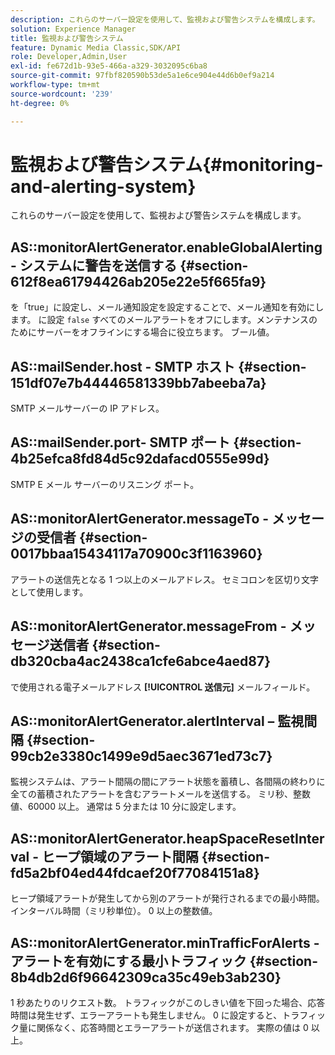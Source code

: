 ```yaml
---
description: これらのサーバー設定を使用して、監視および警告システムを構成します。
solution: Experience Manager
title: 監視および警告システム
feature: Dynamic Media Classic,SDK/API
role: Developer,Admin,User
exl-id: fe672d1b-93e5-466a-a329-3032095c6ba8
source-git-commit: 97fbf820590b53de5a1e6ce904e44d6b0ef9a214
workflow-type: tm+mt
source-wordcount: '239'
ht-degree: 0%

---
```


# 監視および警告システム{#monitoring-and-alerting-system}

これらのサーバー設定を使用して、監視および警告システムを構成します。

## AS::monitorAlertGenerator.enableGlobalAlerting - システムに警告を送信する {#section-612f8ea61794426ab205e22e5f665fa9}

を「true」に設定し、メール通知設定を設定することで、メール通知を有効にします。 に設定 `false` すべてのメールアラートをオフにします。メンテナンスのためにサーバーをオフラインにする場合に役立ちます。 ブール値。

## AS::mailSender.host - SMTP ホスト {#section-151df07e7b44446581339bb7abeeba7a}

SMTP メールサーバーの IP アドレス。

## AS::mailSender.port- SMTP ポート {#section-4b25efca8fd84d5c92dafacd0555e99d}

SMTP E メール サーバーのリスニング ポート。

## AS::monitorAlertGenerator.messageTo - メッセージの受信者 {#section-0017bbaa15434117a70900c3f1163960}

アラートの送信先となる 1 つ以上のメールアドレス。 セミコロンを区切り文字として使用します。

## AS::monitorAlertGenerator.messageFrom - メッセージ送信者 {#section-db320cba4ac2438ca1cfe6abce4aed87}

で使用される電子メールアドレス **[!UICONTROL 送信元]** メールフィールド。

## AS::monitorAlertGenerator.alertInterval – 監視間隔 {#section-99cb2e3380c1499e9d5aec3671ed73c7}

監視システムは、アラート間隔の間にアラート状態を蓄積し、各間隔の終わりに全ての蓄積されたアラートを含むアラートメールを送信する。 ミリ秒、整数値、60000 以上。 通常は 5 分または 10 分に設定します。

## AS::monitorAlertGenerator.heapSpaceResetInterval - ヒープ領域のアラート間隔 {#section-fd5a2bf04ed44fdcaef20f77084151a8}

ヒープ領域アラートが発生してから別のアラートが発行されるまでの最小時間。 インターバル時間（ミリ秒単位）。 0 以上の整数値。

## AS::monitorAlertGenerator.minTrafficForAlerts - アラートを有効にする最小トラフィック {#section-8b4db2d6f96642309ca35c49eb3ab230}

1 秒あたりのリクエスト数。 トラフィックがこのしきい値を下回った場合、応答時間は発生せず、エラーアラートも発生しません。 0 に設定すると、トラフィック量に関係なく、応答時間とエラーアラートが送信されます。 実際の値は 0 以上。
